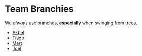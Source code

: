 # Team Branchies

We *always* use branches, **especially** when swinging from trees.

- [Akbel](./akbel.md)
- [Tiago](./tiago.md)
- [Mert](./mert.md)
- [Joel](./joel.md)
